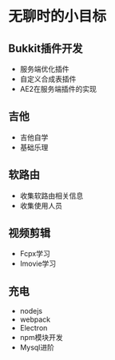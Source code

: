 # 无聊时的小目标

## Bukkit插件开发

- 服务端优化插件
- 自定义合成表插件
- AE2在服务端插件的实现

## 吉他

- 吉他自学
- 基础乐理

## 软路由

- 收集软路由相关信息
- 收集使用人员

## 视频剪辑

- Fcpx学习
- Imovie学习


## 充电

- nodejs
- webpack
- Electron
- npm模块开发
- Mysql进阶
